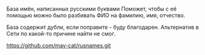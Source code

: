 ﻿База имён, написанных русскими буквами
Поможет, чтобы с её помощью можно было разбивать ФИО на фамилию, имя, отчество.

База содержит дубли, если поправите - буду благодарен.
Альтернатив в Сети по какой-то причине найти не смог.

https://github.com/may-cat/rusnames.git